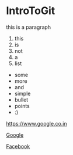 # IntroToGit

<p>this is a paragraph</p>

1. this
2. is 
3. not 
4. a
5. list

* some
* more
* and
* simple
* bullet 
* points
* :) 

https://www.google.co.in

[Google](https://www.google.com)

[Facebook](https://www.facebook.com)
